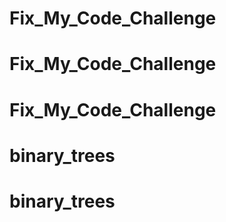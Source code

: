 # Fix_My_Code_Challenge
# Fix_My_Code_Challenge
# Fix_My_Code_Challenge
# binary_trees
# binary_trees

